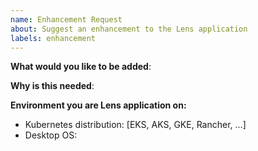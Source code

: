 ```yaml
---
name: Enhancement Request
about: Suggest an enhancement to the Lens application
labels: enhancement
---
```

<!-- Please only use this template for submitting enhancement requests -->
<!--
    Check already existing enhancement request on this list: https://github.com/Open-Lens/app/issues?q=is%3Aissue+is%3Aopen+label%3Aenhancement
    If similar request already exists, please add comments on the existing issue.
-->

**What would you like to be added**:


**Why is this needed**:


**Environment you are Lens application on:**

- Kubernetes distribution: [EKS, AKS, GKE, Rancher, ...]
- Desktop OS: <the OS Lens app runs on in your case>

